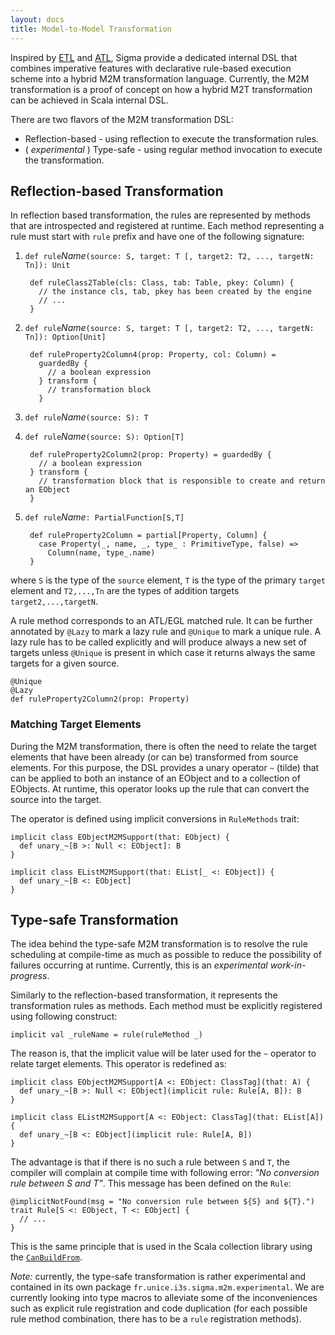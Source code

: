 ```yaml
---
layout: docs
title: Model-to-Model Transformation
---
```


Inspired by [ETL](http://www.eclipse.org/epsilon/doc/etl/) and [ATL](http://www.eclipse.org/atl/), Sigma provide a dedicated internal DSL that combines imperative features with declarative rule-based execution scheme into a hybrid M2M transformation language. Currently, the M2M transformation is a proof of concept on how a hybrid M2T transformation can be achieved in Scala internal DSL.

There are two flavors of the M2M transformation DSL:

- Reflection-based - using reflection to execute the transformation rules.
- ( _experimental_ ) Type-safe - using regular method invocation to execute the transformation.

## Reflection-based Transformation ##

In reflection based transformation, the rules are represented by methods that are introspected and registered at runtime. Each method representing a rule must start with `rule` prefix and have one of the following signature:

1. `def rule`_Name_`(source: S, target: T [, target2: T2, ..., targetN: Tn]): Unit`

        def ruleClass2Table(cls: Class, tab: Table, pkey: Column) {
          // the instance cls, tab, pkey has been created by the engine
          // ...
        }


1. `def rule`_Name_`(source: S, target: T [, target2: T2, ..., targetN: Tn]): Option[Unit]`

        def ruleProperty2Column4(prop: Property, col: Column) =
          guardedBy {
            // a boolean expression
          } transform {
            // transformation block
          }


1. `def rule`_Name_`(source: S): T`

1. `def rule`_Name_`(source: S): Option[T]`

        def ruleProperty2Column2(prop: Property) = guardedBy {
          // a boolean expression
        } transform {
          // transformation block that is responsible to create and return an EObject
        }

1. `def rule`_Name_`: PartialFunction[S,T]`

        def ruleProperty2Column = partial[Property, Column] {
          case Property(_, name, _, type_ : PrimitiveType, false) =>
            Column(name, type_.name)
        }

where `S` is the type of the `source` element, `T` is the type of the primary `target` element and `T2,...,Tn` are the types of addition targets `target2,...,targetN`.

A rule method corresponds to an ATL/EGL matched rule. It can be further annotated by `@Lazy` to mark a lazy rule and `@Unique` to mark a unique rule. A lazy rule has to be called explicitly and will produce always a new set of targets unless `@Unique` is present in which case it returns always the same targets for a given source.

    @Unique
    @Lazy
    def ruleProperty2Column2(prop: Property)

### Matching Target Elements

During the M2M transformation, there is often the need to relate the target elements that have been already (or can be) transformed from source elements. For this purpose, the DSL provides a unary operator `~` (tilde) that can be applied to both an instance of an EObject and to a collection of EObjects. At runtime, this operator looks up the rule that can convert the source into the target.

The operator is defined using implicit conversions in `RuleMethods` trait:

    implicit class EObjectM2MSupport(that: EObject) {
      def unary_~[B >: Null <: EObject]: B
    }

    implicit class EListM2MSupport(that: EList[_ <: EObject]) {
      def unary_~[B <: EObject]
    }

## Type-safe Transformation ##

The idea behind the type-safe M2M transformation is to resolve the rule scheduling at compile-time as much as possible to reduce the possibility of failures occurring at runtime. Currently, this is an *experimental work-in-progress*.

Similarly to the reflection-based transformation, it represents the transformation rules as methods. Each method must be explicitly registered using following construct:

    implicit val _ruleName = rule(ruleMethod _)

The reason is, that the implicit value will be later used for the `~` operator to relate target elements. This operator is redefined as:

    implicit class EObjectM2MSupport[A <: EObject: ClassTag](that: A) {
      def unary_~[B >: Null <: EObject](implicit rule: Rule[A, B]): B
    }

    implicit class EListM2MSupport[A <: EObject: ClassTag](that: EList[A]) {
      def unary_~[B <: EObject](implicit rule: Rule[A, B])
    }

The advantage is that if there is no such a rule between `S` and `T`, the compiler will complain at compile time with following error:
_"No conversion rule between S and T"_. This message has been defined on the `Rule`:

    @implicitNotFound(msg = "No conversion rule between ${S} and ${T}.")
    trait Rule[S <: EObject, T <: EObject] {
      // ...
    }

This is the same principle that is used in the Scala collection library using the [`CanBuildFrom`](http://www.scala-lang.org/api/current/index.html#scala.collection.generic.CanBuildFrom).

_Note:_ currently, the type-safe transformation is rather experimental and contained in its own package `fr.unice.i3s.sigma.m2m.experimental`. We are currently looking into type macros to alleviate some of the inconveniences such as explicit rule registration and code duplication (for each possible rule method combination, there has to be a `rule` registration methods). 